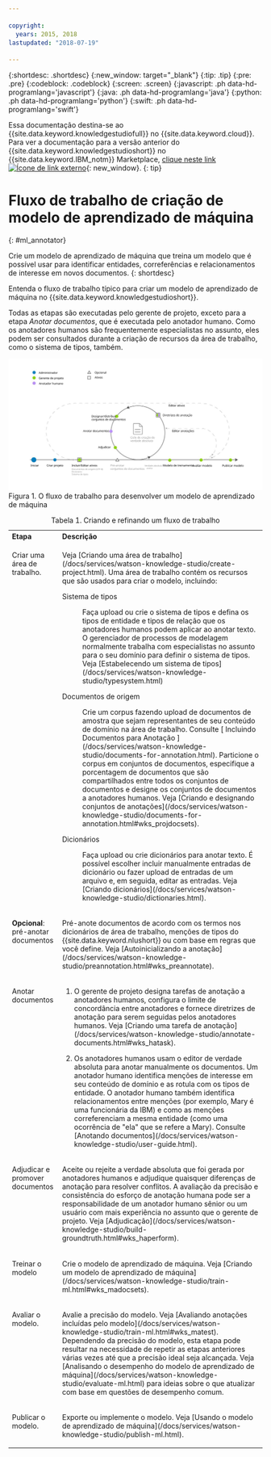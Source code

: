 ```yaml
---

copyright:
  years: 2015, 2018
lastupdated: "2018-07-19"

---
```


{:shortdesc: .shortdesc}
{:new_window: target="_blank"}
{:tip: .tip}
{:pre: .pre}
{:codeblock: .codeblock}
{:screen: .screen}
{:javascript: .ph data-hd-programlang='javascript'}
{:java: .ph data-hd-programlang='java'}
{:python: .ph data-hd-programlang='python'}
{:swift: .ph data-hd-programlang='swift'}

Essa documentação destina-se ao {{site.data.keyword.knowledgestudiofull}} no {{site.data.keyword.cloud}}. Para ver a documentação para a versão anterior do {{site.data.keyword.knowledgestudioshort}} no {{site.data.keyword.IBM_notm}} Marketplace, [clique neste link ![Ícone de link externo](../../icons/launch-glyph.svg "Ícone de link externo")](https://console.bluemix.net/docs/services/knowledge-studio/ml-annotator.html){: new_window}.
{: tip}

# Fluxo de trabalho de criação de modelo de aprendizado de máquina
{: #ml_annotator}

Crie um modelo de aprendizado de máquina que treina um modelo que é possível usar para identificar entidades, correferências e relacionamentos de interesse em novos documentos.
{: shortdesc}

Entenda o fluxo de trabalho típico para criar um modelo de aprendizado de máquina no {{site.data.keyword.knowledgestudioshort}}.

Todas as etapas são executadas pelo gerente de projeto, exceto para a etapa *Anotar documentos*, que é executada pelo anotador humano. Como os anotadores humanos são frequentemente especialistas no assunto, eles podem ser consultados durante a criação de recursos da área de trabalho, como o sistema de tipos, também.

![O fluxo de trabalho para desenvolver um modelo de aprendizado de máquina](images/wks-checklist.svg "Mostra as etapas chave que deve-se executar para criar um modelo") Figura 1. O fluxo de trabalho para desenvolver um modelo de aprendizado de máquina

<table summary="Criando e refinando um modelo">
  <caption>Tabela 1. Criando e refinando um fluxo de trabalho</caption>
  <tr>
    <th style="vertical-align:bottom; text-align:left" id="d14771e70">Etapa</th>
    <th style="vertical-align:bottom; text-align:left" id="d14771e72">Descrição</th>
  </tr>
  <tr>
    <td style="vertical-align:top; text-align:left" headers="d14771e70">
      <p>Criar uma área de trabalho.</p>
    </td>
    <td style="vertical-align:top; text-align:left" headers="d14771e72">
      <p>Veja [Criando uma área de trabalho](/docs/services/watson-knowledge-studio/create-project.html). Uma área de trabalho contém os recursos
que são usados para criar o modelo, incluindo:</p>
      <dl>
        <dt>Sistema de tipos</dt>
        <dd>
          <p>Faça upload ou crie o sistema de tipos e defina os tipos de entidade e tipos de relação que os
anotadores humanos podem aplicar ao anotar texto. O gerenciador de processos de modelagem normalmente trabalha com especialistas no assunto para o seu domínio para definir o sistema de tipos. Veja [Estabelecendo um sistema de tipos](/docs/services/watson-knowledge-studio/typesystem.html)</p>
        </dd>
        <dt>Documentos de origem</dt>
        <dd>
          <p>Crie um corpus fazendo upload de documentos de amostra que sejam representantes de seu conteúdo de domínio
na área de trabalho. Consulte  [ Incluindo Documentos para Anotação ](/docs/services/watson-knowledge-studio/documents-for-annotation.html). Particione o corpus em conjuntos de documentos,
especifique a porcentagem de documentos que são compartilhados entre todos os conjuntos de documentos e designe os conjuntos
de documentos a anotadores humanos. Veja [Criando e designando conjuntos de anotações](/docs/services/watson-knowledge-studio/documents-for-annotation.html#wks_projdocsets).</p>
        </dd>
        <dt>Dicionários</dt>
        <dd>
          <p>Faça upload ou crie dicionários para anotar texto. É possível escolher incluir manualmente entradas
de dicionário ou fazer upload de entradas de um arquivo e, em seguida, editar as entradas. Veja [Criando dicionários](/docs/services/watson-knowledge-studio/dictionaries.html).</p>
        </dd>
      </dl>
    </td>
  </tr>
  <tr>
    <td style="vertical-align:top; text-align:left" headers="d14771e70">
      <p><strong>Opcional</strong>: pré-anotar documentos</p>
    </td>
    <td style="vertical-align:top; text-align:left" headers="d14771e72">
      <p>Pré-anote documentos de acordo com os termos nos dicionários de área de trabalho, menções de tipos do {{site.data.keyword.nlushort}}
ou com base em regras que você define. Veja [Autoinicializando a anotação](/docs/services/watson-knowledge-studio/preannotation.html#wks_preannotate).</p>
    </td>
  </tr>
  <tr>
    <td style="vertical-align:top; text-align:left" headers="d14771e70">
      <p>Anotar documentos</p>
    </td>
    <td style="vertical-align:top; text-align:left" headers="d14771e72">
      <ol>
        <li>
          <p>O gerente de projeto designa tarefas de anotação a anotadores humanos, configura o limite de
concordância entre anotadores e fornece diretrizes de anotação para serem seguidas pelos anotadores humanos. Veja
[Criando uma tarefa de anotação](/docs/services/watson-knowledge-studio/annotate-documents.html#wks_hatask).</p>
        </li>
        <li>
          <p>Os anotadores humanos usam o editor de verdade absoluta para
anotar manualmente os documentos. Um anotador humano identifica menções de interesse em seu conteúdo de
domínio e as rotula com os tipos de entidade. O anotador humano também identifica relacionamentos entre
menções (por exemplo, Mary é uma funcionária da IBM) e como as menções correferenciam a mesma entidade
(como uma ocorrência de "ela" que se refere a Mary). Consulte [Anotando documentos](/docs/services/watson-knowledge-studio/user-guide.html).</p>
        </li>
      </ol>
    </td>
  </tr>
  <tr>
    <td style="vertical-align:top; text-align:left" headers="d14771e70">
      <p>Adjudicar e promover documentos</p>
    </td>
    <td style="vertical-align:top; text-align:left" headers="d14771e72">
      <p>Aceite ou rejeite a verdade absoluta que foi gerada por anotadores humanos e adjudique
quaisquer diferenças de anotação para resolver conflitos. A avaliação da precisão e consistência do
esforço de anotação humana pode ser a responsabilidade de um anotador humano sênior ou um usuário com
mais experiência no assunto que o gerente de projeto. Veja [Adjudicação](/docs/services/watson-knowledge-studio/build-groundtruth.html#wks_haperform).</p>
    </td>
  </tr>
  <tr>
    <td style="vertical-align:top; text-align:left" headers="d14771e70">
      <p>Treinar o modelo</p>
    </td>
    <td style="vertical-align:top; text-align:left" headers="d14771e72">
      <p>Crie o modelo de aprendizado de máquina. Veja [Criando um modelo de aprendizado de máquina](/docs/services/watson-knowledge-studio/train-ml.html#wks_madocsets).</p>
    </td>
  </tr>
  <tr>
    <td style="vertical-align:top; text-align:left" headers="d14771e70">
      <p>Avaliar o modelo.</p>
    </td>
    <td style="vertical-align:top; text-align:left" headers="d14771e72">
      <p>Avalie a precisão do modelo. Veja [Avaliando anotações incluídas pelo modelo](/docs/services/watson-knowledge-studio/train-ml.html#wks_matest). Dependendo da precisão do modelo, esta etapa pode resultar na
necessidade de repetir as etapas anteriores várias vezes até que a precisão ideal seja alcançada. Veja [Analisando o desempenho do modelo de aprendizado de máquina](/docs/services/watson-knowledge-studio/evaluate-ml.html) para ideias sobre o que atualizar com base em questões
de desempenho comum.</p>
    </td>
  </tr>
  <tr>
    <td style="vertical-align:top; text-align:left" headers="d14771e70">
      <p>Publicar o modelo.</p>
    </td>
    <td style="vertical-align:top; text-align:left" headers="d14771e72">
      <p>Exporte ou implemente o modelo. Veja [Usando o modelo de aprendizado de máquina](/docs/services/watson-knowledge-studio/publish-ml.html).</p>
    </td>
  </tr>
</table>
